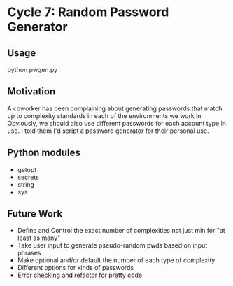 # Cycle 7: Random Password Generator
## Usage
python pwgen.py 

## Motivation
A coworker has been complaining about generating passwords that match up to complexity standards in each of the environments we work in. Obviously, we should also use different passwords for each account type in use. I told them I'd script a password generator for their personal use.

## Python modules
- getopt
- secrets
- string
- sys

## Future Work
- Define and Control the exact number of complexities not just min for "at least as many"
- Take user input to generate pseudo-random pwds based on input phrases
- Make optional and/or default the number of each type of complexity
- Different options for kinds of passwords
- Error checking and refactor for pretty code
